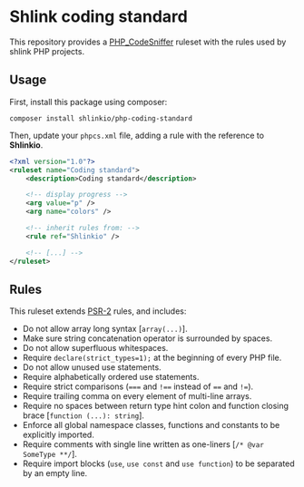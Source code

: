 # Shlink coding standard

This repository provides a [PHP_CodeSniffer](https://github.com/squizlabs/PHP_CodeSniffer) ruleset with the rules used by shlink PHP projects.

## Usage

First, install this package using composer:

    composer install shlinkio/php-coding-standard

Then, update your `phpcs.xml` file, adding a rule with the reference to **Shlinkio**.

```xml
<?xml version="1.0"?>
<ruleset name="Coding standard">
    <description>Coding standard</description>

    <!-- display progress -->
    <arg value="p" />
    <arg name="colors" />

    <!-- inherit rules from: -->
    <rule ref="Shlinkio" />

    <!-- [...] -->
</ruleset>
```

## Rules

This ruleset extends [PSR-2](https://www.php-fig.org/psr/psr-2/) rules, and includes:

* Do not allow array long syntax [`array(...)`].
* Make sure string concatenation operator is surrounded by spaces.
* Do not allow superfluous whitespaces.
* Require `declare(strict_types=1);` at the beginning of every PHP file.
* Do not allow unused use statements.
* Require alphabetically ordered use statements.
* Require strict comparisons (`===` and `!==` instead of `==` and `!=`).
* Require trailing comma on every element of multi-line arrays.
* Require no spaces between return type hint colon and function closing brace [`function (...): string`].
* Enforce all global namespace classes, functions and constants to be explicitly imported.
* Require comments with single line written as one-liners [`/* @var SomeType **/`].
* Require import blocks (`use`, `use const` and `use function`) to be separated by an empty line.
